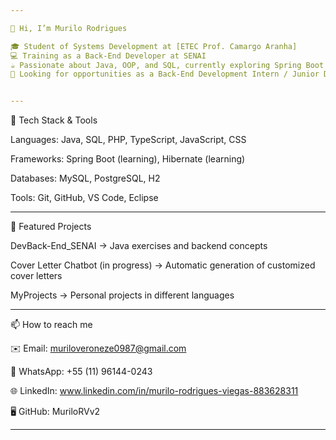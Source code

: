 ```yaml
---

👋 Hi, I’m Murilo Rodrigues

🎓 Student of Systems Development at [ETEC Prof. Camargo Aranha]
💻 Training as a Back-End Developer at SENAI
☕ Passionate about Java, OOP, and SQL, currently exploring Spring Boot and REST APIs
🚀 Looking for opportunities as a Back-End Development Intern / Junior Developer


---
```


🔧 Tech Stack & Tools

Languages: Java, SQL, PHP, TypeScript, JavaScript, CSS

Frameworks: Spring Boot (learning), Hibernate (learning)

Databases: MySQL, PostgreSQL, H2

Tools: Git, GitHub, VS Code, Eclipse



---

📂 Featured Projects

DevBack-End_SENAI → Java exercises and backend concepts

Cover Letter Chatbot (in progress) → Automatic generation of customized cover letters

MyProjects → Personal projects in different languages



---

📫 How to reach me

✉️ Email: muriloveroneze0987@gmail.com

📱 WhatsApp: +55 (11) 96144-0243

🌐 LinkedIn: www.linkedin.com/in/murilo-rodrigues-viegas-883628311

🖥️ GitHub: MuriloRVv2



---
